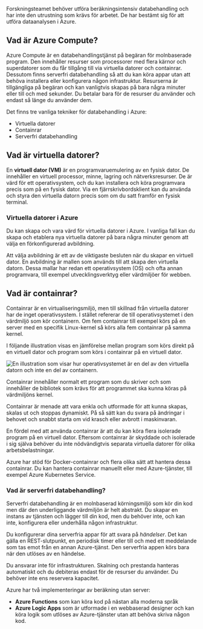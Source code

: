Forskningsteamet behöver utföra beräkningsintensiv databehandling och har inte den utrustning som krävs för arbetet. De har bestämt sig för att utföra dataanalysen i Azure.

## <a name="what-is-azure-compute"></a>Vad är Azure Compute?
Azure Compute är en databehandlingstjänst på begäran för molnbaserade program. Den innehåller resurser som processorer med flera kärnor och superdatorer som du får tillgång till via virtuella datorer och containrar. Dessutom finns serverfri databehandling så att du kan köra appar utan att behöva installera eller konfigurera någon infrastruktur. Resurserna är tillgängliga på begäran och kan vanligtvis skapas på bara några minuter eller till och med sekunder. Du betalar bara för de resurser du använder och endast så länge du använder dem.

Det finns tre vanliga tekniker för databehandling i Azure:

- Virtuella datorer
- Containrar
- Serverfri databehandling

## <a name="what-are-virtual-machines"></a>Vad är virtuella datorer?

En **virtuell dator (VM)** är en programvaruemulering av en fysisk dator. De innehåller en virtuell processor, minne, lagring och nätverksresurser. De är värd för ett operativsystem, och du kan installera och köra programvara precis som på en fysisk dator. Via en fjärrskrivbordsklient kan du använda och styra den virtuella datorn precis som om du satt framför en fysisk terminal.

### <a name="virtual-machines-in-azure"></a>Virtuella datorer i Azure

Du kan skapa och vara värd för virtuella datorer i Azure. I vanliga fall kan du skapa och etablera nya virtuella datorer på bara några minuter genom att välja en förkonfigurerad avbildning.

Att välja avbildning är ett av de viktigaste besluten när du skapar en virtuell dator. En avbildning är mallen som används till att skapa den virtuella datorn. Dessa mallar har redan ett operativsystem (OS) och ofta annan programvara, till exempel utvecklingsverktyg eller värdmiljöer för webben.

## <a name="what-are-containers"></a>Vad är containrar?

Containrar är en virtualiseringsmiljö, men till skillnad från virtuella datorer har de inget operativsystem. I stället refererar de till operativsystemet i den värdmiljö som kör containern. Om fem containrar till exempel körs på en server med en specifik Linux-kernel så körs alla fem containrar på samma kernel.

I följande illustration visas en jämförelse mellan program som körs direkt på en virtuell dator och program som körs i containrar på en virtuell dator.

![En illustration som visar hur operativsystemet är en del av den virtuella datorn och inte en del av containern.](../media/2-vm-versus-containers.png)

Containrar innehåller normalt ett program som du skriver och som innehåller de bibliotek som krävs för att programmet ska kunna köras på värdmiljöns kernel. 

Containrar är menade att vara enkla och utformade för att kunna skapas, skalas ut och stoppas dynamiskt. På så sätt kan du svara på ändringar i behovet och snabbt starta om vid krasch eller avbrott i maskinvaran. 

En fördel med att använda containrar är att du kan köra flera isolerade program på en virtuell dator. Eftersom containrar är skyddade och isolerade i sig själva behöver du inte nödvändigtvis separata virtuella datorer för olika arbetsbelastningar.

Azure har stöd för Docker-containrar och flera olika sätt att hantera dessa containrar. Du kan hantera containrar manuellt eller med Azure-tjänster, till exempel Azure Kubernetes Service.

### <a name="what-is-serverless-computing"></a>Vad är serverfri databehandling?

Serverfri databehandling är en molnbaserad körningsmiljö som kör din kod men där den underliggande värdmiljön är helt abstrakt. Du skapar en instans av tjänsten och lägger till din kod, men du behöver inte, och kan inte, konfigurera eller underhålla någon infrastruktur.

Du konfigurerar dina serverfria appar för att svara på _händelser_. Det kan gälla en REST-slutpunkt, en periodisk timer eller till och med ett meddelande som tas emot från en annan Azure-tjänst. Den serverfria appen körs bara när den utlöses av en händelse.

Du ansvarar inte för infrastrukturen. Skalning och prestanda hanteras automatiskt och du debiteras endast för de resurser du använder. Du behöver inte ens reservera kapacitet.

Azure har två implementeringar av beräkning utan server: 

- **Azure Functions** som kan köra kod på nästan alla moderna språk
- **Azure Logic Apps** som är utformade i en webbaserad designer och kan köra logik som utlöses av Azure-tjänster utan att behöva skriva någon kod.
